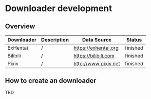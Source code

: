 # Downloader development <!-- {docsify-ignore} -->

## Overview

| Downloader | Description | Data Source | Status | 
| ------------- | ------------- | ------------- | ------------- |
| ExHentai | / | https://exhentai.org | finished |
| Bilibili | / | https://bilibili.com | finished |
| Pixiv | / | http://www.pixiv.net | finished |

## How to create an downloader

TBD

